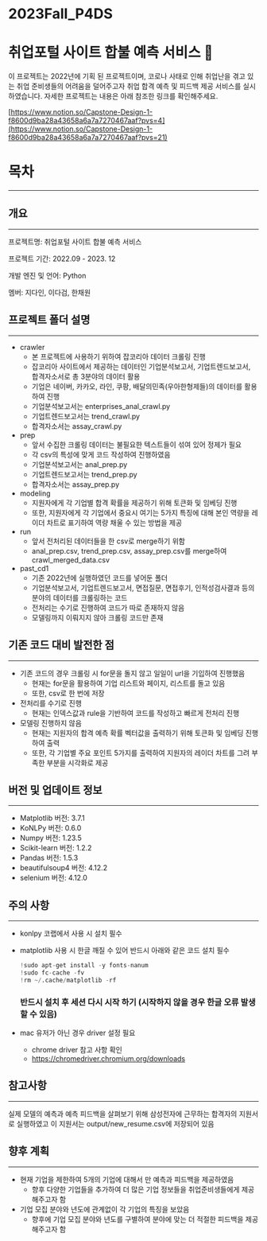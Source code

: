 # 2023Fall_P4DS
# 취업포털 사이트 합불 예측 서비스 🐚


이 프로젝트는 2022년에 기획 된 프로젝트이며, 코로나 사태로 인해 취업난을 겪고 있는 취업 준비생들의 어려움을 덜어주고자 취업 합격 예측 및 피드백 제공 서비스를 실시하였습니다.
자세한 프로젝트는 내용은 아래 참조한 링크를 확인해주세요.

[https://www.notion.so/Capstone-Design-1-f8600d9ba28a43658a6a7a7270467aaf?pvs=4](https://www.notion.so/Capstone-Design-1-f8600d9ba28a43658a6a7a7270467aaf?pvs=21)

# 목차

---

## 개요

---

프로젝트명: 취업포털 사이트 합불 예측 서비스

프로젝트 기간: 2022.09 - 2023. 12

개발 엔진 및 언어: Python 

멤버: 지다인, 이다검, 한채원

## 프로젝트 폴더 설명

---

- crawler
    - 본 프로젝트에 사용하기 위하여 잡코리아 데이터 크롤링 진행
    - 잡코리아 사이트에서 제공하는 데이터인 기업분석보고서, 기업트렌드보고서, 합격자소서로 총 3분야의 데이터 활용
    - 기업은 네이버, 카카오, 라인, 쿠팡, 배달의민족(우아한형제들)의 데이터를 활용하여 진행
    - 기업분석보고서는 enterprises_anal_crawl.py
    - 기업트렌드보고서는 trend_crawl.py
    - 합격자소서는 assay_crawl.py
- prep
    - 앞서 수집한 크롤링 데이터는 불필요한 텍스트들이 섞여 있어 정제가 필요
    - 각 csv의 특성에 맞게 코드 작성하여 진행하였음
    - 기업분석보고서는 anal_prep.py
    - 기업트렌드보고서는 trend_prep.py
    - 합격자소서는 assay_prep.py
- modeling
    - 지원자에게 각 기업별 합격 확률을 제공하기 위해 토큰화 및 임베딩 진행
    - 또한, 지원자에게 각 기업에서 중요시 여기는 5가지 특징에 대해 본인 역량을 레이더 차트로 표기하여 역량 채울 수 있는 방법을 제공
- run
    - 앞서 전처리된 데이터들을 한 csv로 merge하기 위함
    - anal_prep.csv, trend_prep.csv, assay_prep.csv를 merge하여 crawl_merged_data.csv
- past_cd1
    - 기존 2022년에 실행하였던 코드를 넣어둔 폴더
    - 기업분석보고서, 기업트렌드보고서, 면접질문, 면접후기, 인적성검사결과 등의 분야의 데이터를 크롤링하는 코드
    - 전처리는 수기로 진행하여 코드가 따로 존재하지 않음
    - 모델링까지 이뤄지지 않아 크롤링 코드만 존재

## 기존 코드 대비 발전한 점

---

- 기존 코드의 경우 크롤링 시 for문을 돌지 않고 일일이 url을 기입하여 진행했음
    - 현재는 for문을 활용하여 기업 리스트와 페이지, 리스트를 돌고 있음
    - 또한, csv로 한 번에 저장
- 전처리를 수기로 진행
    - 현재는 인덱스값과 rule을 기반하여 코드를 작성하고 빠르게 전처리 진행
- 모델링 진행하지 않음
    - 현재는 지원자의 합격 예측 확률 벡터값을 출력하기 위해 토큰화 및 임베딩 진행하여 출력
    - 또한, 각 기업별 주요 포인트 5가지를 출력하여 지원자의 레이더 차트를 그려 부족한 부분을 시각화로 제공

## 버전 및 업데이트 정보

---

- Matplotlib 버전: 3.7.1
- KoNLPy 버전: 0.6.0
- Numpy 버전: 1.23.5
- Scikit-learn 버전: 1.2.2
- Pandas 버전: 1.5.3
- beautifulsoup4 버전: 4.12.2
- selenium 버전: 4.12.0

## 주의 사항

---

- konlpy 코랩에서 사용 시 설치 필수
- matplotlib 사용 시 한글 깨질 수 있어 반드시 아래와 같은 코드 설치 필수
    
    ```python
    !sudo apt-get install -y fonts-nanum
    !sudo fc-cache -fv
    !rm ~/.cache/matplotlib -rf
    ```
    
    ### **반드시 설치 후 세션 다시 시작 하기 (시작하지 않을 경우 한글 오류 발생할 수 있음)**
    
- mac 유저가 아닌 경우 driver 설정 필요
    - chrome driver 참고 사항 확인
    - https://chromedriver.chromium.org/downloads

## 참고사항

---

실제 모델의 예측과 예측 피드백을 살펴보기 위해 삼성전자에 근무하는 합격자의 지원서로 실행하였고 이 지원서는 output/new_resume.csv에 저장되어 있음

## 향후 계획

---

- 현재 기업을 제한하여 5개의 기업에 대해서 만 예측과 피드백을 제공하였음
    - 향후 다양한 기업들을 추가하여 더 많은 기업 정보들을 취업준비생들에게 제공해주고자 함
- 기업 모집 분야와 년도에 관계없이 각 기업의 특징을 보았음
    - 향후에 기업 모집 분야와 년도를 구별하여 분야에 맞는 더 적절한 피드백을 제공해주고자 함
